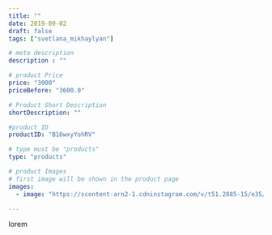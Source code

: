 ```yaml
---
title: ""
date: 2019-09-02
draft: false
tags: ["svetlana_mikhaylyan"]

# meta description
description : ""

# product Price
price: "3000"
priceBefore: "3600.0"

# Product Short Description
shortDescription: ""

#product ID
productID: "B16wxyYohRV"

# type must be "products"
type: "products"

# product Images
# first image will be shown in the product page
images:
  - image: "https://scontent-arn2-1.cdninstagram.com/v/t51.2885-15/e35/69254889_2129899600637082_7170913092155971977_n.jpg?se=7&tp=1&_nc_ht=scontent-arn2-1.cdninstagram.com&_nc_cat=106&_nc_ohc=iSBHEyu6NxEAX-KNx_C&ccb=7-4&oh=fb6f670c0a41a603f0e41e97d13474e9&oe=60825F95&_nc_sid=86f79a&ig_cache_key=MjEyNDIyNDcwMTg0NTg2OTY1Mw%3D%3D.2-ccb7-4"

---
```

lorem
